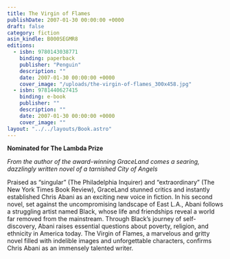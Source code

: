 ```yaml
---
title: The Virgin of Flames
publishDate: 2007-01-30 00:00:00 +0000
draft: false
category: fiction
asin_kindle: B000SEGMR8
editions:
  - isbn: 9780143038771
    binding: paperback
    publisher: "Penguin"
    description: ""
    date: 2007-01-30 00:00:00 +0000
    cover_image: "/uploads/the-virgin-of-flames_300x458.jpg"
  - isbn: 9781440627415
    binding: e-book
    publisher: ""
    description: ""
    date: 2007-01-30 00:00:00 +0000
    cover_image: ""
layout: "../../layouts/Book.astro"
---
```


**Nominated for The Lambda Prize**

_From the author of the award-winning GraceLand comes a searing, dazzlingly written novel of a tarnished City of Angels_

Praised as “singular” (The Philadelphia Inquirer) and “extraordinary” (The New York Times Book Review), GraceLand stunned critics and instantly established Chris Abani as an exciting new voice in fiction. In his second novel, set against the uncompromising landscape of East L.A., Abani follows a struggling artist named Black, whose life and friendships reveal a world far removed from the mainstream. Through Black’s journey of self- discovery, Abani raises essential questions about poverty, religion, and ethnicity in America today. The Virgin of Flames, a marvelous and gritty novel filled with indelible images and unforgettable characters, confirms Chris Abani as an immensely talented writer.
